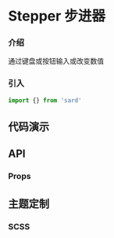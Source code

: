 # Stepper 步进器

### 介绍

通过键盘或按钮输入或改变数值

### 引入

```js
import {} from 'sard'
```

## 代码演示

## API

### Props

## 主题定制

### SCSS

```scss

```
